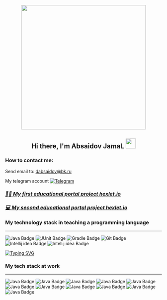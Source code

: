 <div id="header" align="center">
  <img src="https://media.giphy.com/media/NaxKt9aSzAspO/giphy.gif" width="400"/>
  
  ## Hi there, I'm Absaidov JamaL <img src="https://github.com/blackcater/blackcater/raw/main/images/Hi.gif" height="32"/></h1>
</div>


### How to contact me:
Send email to: dabsaidov@bk.ru 

My telegram account [![Telegram](https://img.shields.io/badge/Telegram-blue?style=flat-square&logo=Telegram)](https://t.me/Absaidov_JamaL)

 ### [_👨‍💻 My first educational portal project hexlet.io_](https://github.com/Absaidov/java-project-61)
 
  ### [_💻 My second educational portal project hexlet.io_](https://github.com/Absaidov/java-project-71)


### My technology stack in teaching a programming language

___
<div id="badges">
<!--   <img src="https://img.shields.io/badge/Java-orange?style=for-the-badge&logo=Java&logoColor=white" alt="Java Badge"/> -->
  <img src="https://img.shields.io/badge/Java-ED8B00?style=for-the-badge&logo=openjdk&logoColor=white" alt="Java Badge"/>
<!--   <img src="https://img.shields.io/badge/Spring-green?style=for-the-badge&logo=spring&logoColor=white" alt="Spring Badge"/> -->
  <img src="https://img.shields.io/badge/JUnit-yellow?style=for-the-badge&logo=junit&logoColor=white" alt="JUnit Badge"/>
  <img src="https://img.shields.io/badge/Gradle-deepskyblue?style=for-the-badge&logo=gradle&logoColor=white" alt="Gradle Badge"/>
<!--   <img src="https://img.shields.io/badge/Hibernate-grey?style=for-the-badge&logo=hibernate&logoColor=white" alt="Hibernate Badge"/> -->
  <img src="https://img.shields.io/badge/Git-red?style=for-the-badge&logo=git&logoColor=white" alt="Git Badge"/>
<!--   <img src="https://img.shields.io/badge/Postgresql-blue?style=for-the-badge&logo=postgresql&logoColor=white" alt="Postgresql Badge"/>
  <img src="https://img.shields.io/badge/Rest api-darkgreen?style=for-the-badge&logo=rest api&logoColor=white" alt="Rest api Badge"/> -->
  <img src="https://img.shields.io/badge/Intellij idea-black?style=for-the-badge&logo=Intellij idea&logoColor=white" alt="Intellij idea Badge"/>
  <img src="https://img.shields.io/badge/HTML-239120?style=for-the-badge&logo=html5&logoColor=white" alt="Intellij idea Badge"/>
  </div>




<a href="https://git.io/typing-svg"><img src="https://readme-typing-svg.herokuapp.com?font=Fira+Code&pause=1000&color=8DCAA0&background=000000&center=true&vCenter=true&width=435&lines=I'm+also+System+Administrator" alt="Typing SVG" /></a>


### My tech stack at work
___

<div id="badges">
  <img src="https://img.shields.io/badge/Debian-A81D33?style=for-the-badge&logo=debian&logoColor=white" alt="Java Badge"/>
  <img src="https://img.shields.io/badge/Kali_Linux-557C94?style=for-the-badge&logo=kali-linux&logoColor=white" alt="Java Badge"/>
  <img src="https://img.shields.io/badge/Linux-FCC624?style=for-the-badge&logo=linux&logoColor=black" alt="Java Badge"/>
  <img src="https://img.shields.io/badge/mac%20os-000000?style=for-the-badge&logo=apple&logoColor=white" alt="Java Badge"/>
  <img src="https://img.shields.io/badge/manjaro-35BF5C?style=for-the-badge&logo=manjaro&logoColor=white" alt="Java Badge"/>
  <img src="https://img.shields.io/badge/Ubuntu-E95420?style=for-the-badge&logo=ubuntu&logoColor=white" alt="Java Badge"/>
  <img src="https://img.shields.io/badge/Windows-0078D6?style=for-the-badge&logo=windows&logoColor=white" alt="Java Badge"/>
  <img src="https://img.shields.io/badge/GNU%20Bash-4EAA25?style=for-the-badge&logo=GNU%20Bash&logoColor=white" alt="Java Badge"/>
  <img src="https://img.shields.io/badge/iTerm2-000000?style=for-the-badge&logo=iterm2&logoColor=white" alt="Java Badge"/>
  <img src="https://img.shields.io/badge/powershell-5391FE?style=for-the-badge&logo=powershell&logoColor=white" alt="Java Badge"/>
  <img src="https://img.shields.io/badge/Snyk-4C4A73?style=for-the-badge&logo=snyk&logoColor=white" alt="Java Badge"/>
</div>
  

